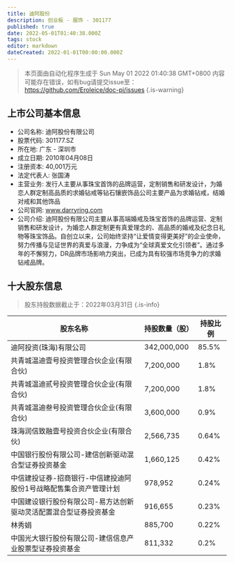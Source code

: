 ```yaml
---
title: 迪阿股份
description: 创业板 - 服饰 - 301177
published: true
date: 2022-05-01T01:40:38.000Z
tags: stock
editor: markdown
dateCreated: 2022-01-01T00:00:00.000Z
---
```


> 本页面由自动化程序生成于 Sun May 01 2022 01:40:38 GMT+0800
> 内容可能存在错误，如有bug请提交issue至：https://github.com/Eroleice/doc-pi/issues
{.is-warning}

## 上市公司基本信息
- 公司名称: 迪阿股份有限公司
- 股票代码: 301177.SZ
- 所在地: 广东 - 深圳市
- 成立日期: 2010年04月08日
- 注册资本: 40,001万元
- 法定代表人: 张国涛
- 主营业务: 发行人主要从事珠宝首饰的品牌运营，定制销售和研发设计，为婚恋人群定制高品质的求婚钻戒等钻石镶嵌饰品公司主要产品为求婚钻戒，结婚对戒和其他饰品
- 公司官网: www.darryring.com
- 公司介绍: 迪阿股份有限公司主要从事高端婚戒及珠宝首饰的品牌运营、定制销售和研发设计，为婚恋人群定制更有真爱理念的、高品质的婚戒及纪念日礼物等珠宝饰品。自创立以来，公司始终坚持“让爱情变得更美好”的企业使命，努力传播与见证世界的真爱与浪漫，力争成为“全球真爱文化引领者”。通过多年的不懈努力，DR品牌市场影响力突出，已成为具有较强市场竞争力的求婚钻戒品牌。


## 十大股东信息
> 股东持股数据截止于：2022年03月31日
{.is-info}

| 股东名称 | 持股数量（股） | 持股比例 |
| --- | --- | --- |
| 迪阿投资(珠海)有限公司 | 342,000,000 | 85.5% |
| 共青城温迪壹号投资管理合伙企业(有限合伙) | 7,200,000 | 1.8% |
| 共青城温迪贰号投资管理合伙企业(有限合伙) | 7,200,000 | 1.8% |
| 共青城温迪叁号投资管理合伙企业(有限合伙) | 3,600,000 | 0.9% |
| 珠海润信致融壹号投资合伙企业(有限合伙) | 2,566,735 | 0.64% |
| 中国银行股份有限公司-建信创新驱动混合型证券投资基金 | 1,660,125 | 0.42% |
| 中信建投证券-招商银行-中信建投迪阿股份1号战略配售集合资产管理计划 | 978,952 | 0.24% |
| 中国建设银行股份有限公司-易方达创新驱动灵活配置混合型证券投资基金 | 916,655 | 0.23% |
| 林秀娟 | 885,700 | 0.22% |
| 中国光大银行股份有限公司-建信信息产业股票型证券投资基金 | 811,332 | 0.2% |




